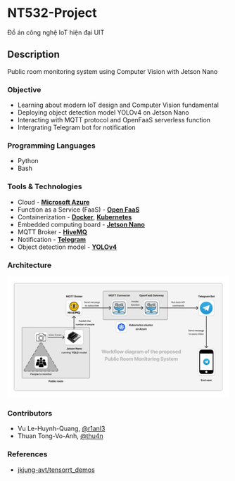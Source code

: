 # NT532-Project

Đồ án công nghệ IoT hiện đại UIT

## Description

Public room monitoring system using Computer Vision with Jetson Nano

### Objective

- Learning about modern IoT design and Computer Vision fundamental
- Deploying object detection model YOLOv4 on Jetson Nano
- Interacting with MQTT protocol and OpenFaaS serverless function
- Intergrating Telegram bot for notification

### Programming Languages

- Python
- Bash

### Tools & Technologies

- Cloud - [**Microsoft Azure**](https://azure.microsoft.com/)
- Function as a Service (FaaS) - [**Open FaaS**](https://www.openfaas.com/)
- Containerization - [**Docker**](https://www.docker.com/), [**Kubernetes**](https://kubernetes.io/)
- Embedded computing board - [**Jetson Nano**](https://developer.nvidia.com/embedded/jetson-nano)
- MQTT Broker - [**HiveMQ**](https://www.hivemq.com/)
- Notification - [**Telegram**](https://web.telegram.org/)
- Object detection model - [**YOLOv4**](https://docs.ultralytics.com/vi/models/yolov4/)

### Architecture

![draft system](/source/NT532_IoT_System_Architecture_Clean.png)

### Contributors

- Vu Le-Huynh-Quang, [@r1anl3](https://github.com/r1anl3)
- Thuan Tong-Vo-Anh, [@thu4n](https://github.com/thu4n/)

### References

- [jkjung-avt/tensorrt_demos](https://github.com/jkjung-avt/tensorrt_demos)
